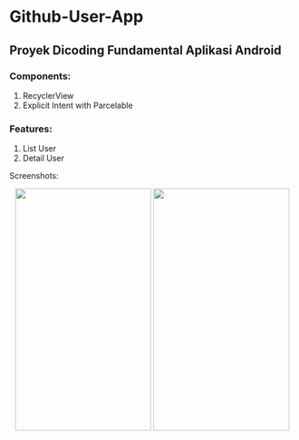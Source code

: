# Github-User-App
## Proyek Dicoding Fundamental Aplikasi Android
### Components:
1. RecyclerView
2. Explicit Intent with Parcelable

### Features:
1. List User
2. Detail User

Screenshots:
<p align="center">
  <img src="https://github.com/Vidi005/Github-User-App/blob/master/Application/Submission 1/Screenshot_1.png" width="240" height="427"> 
  <img src="https://github.com/Vidi005/Github-User-App/blob/master/Application/Submission 1/Screenshot_2.png" width="240" height="427">
</p>
